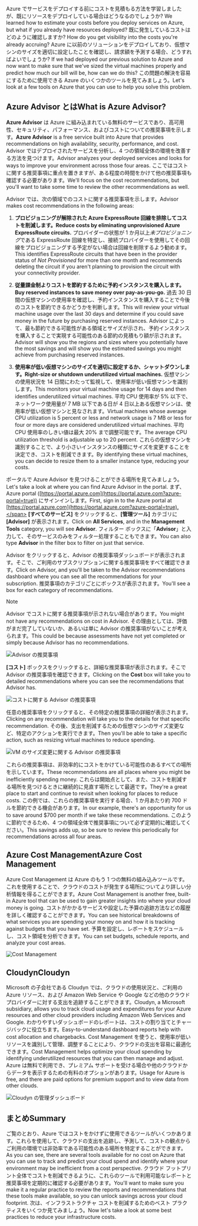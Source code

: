 <span data-ttu-id="7cdcd-101">Azure でサービスをデプロイする前にコストを見積もる方法を学習しましたが、既にリソースをデプロイしている場合はどうなるのでしょうか? </span><span class="sxs-lookup"><span data-stu-id="7cdcd-101">We learned how to estimate your costs before you deploy services on Azure, but what if you already have resources deployed?</span></span> <span data-ttu-id="7cdcd-102">既に発生しているコストはどのように確認しますか? </span><span class="sxs-lookup"><span data-stu-id="7cdcd-102">How do you get visibility into the costs you're already accruing?</span></span> <span data-ttu-id="7cdcd-103">Azure に以前のソリューションをデプロイしており、仮想マシンのサイズを適切に設定したことを確認し、請求額を予測する場合、どうすればよいでしょうか? </span><span class="sxs-lookup"><span data-stu-id="7cdcd-103">If we had deployed our previous solution to Azure and now want to make sure that we've sized the virtual machines properly and predict how much our bill will be, how can we do this?</span></span> <span data-ttu-id="7cdcd-104">この問題の解決を容易にするために使用できる Azure のいくつかのツールを見てみましょう。</span><span class="sxs-lookup"><span data-stu-id="7cdcd-104">Let's look at a few tools on Azure that you can use to help you solve this problem.</span></span>

## <a name="what-is-azure-advisor"></a><span data-ttu-id="7cdcd-105">Azure Advisor とは</span><span class="sxs-lookup"><span data-stu-id="7cdcd-105">What is Azure Advisor?</span></span> 

<span data-ttu-id="7cdcd-106">**Azure Advisor** は Azure に組み込まれている無料のサービスであり、高可用性、セキュリティ、パフォーマンス、およびコストについての推奨事項を示します。</span><span class="sxs-lookup"><span data-stu-id="7cdcd-106">**Azure Advisor** is a free service built into Azure that provides recommendations on high availability, security, performance, and cost.</span></span> <span data-ttu-id="7cdcd-107">Advisor ではデプロイされたサービスを分析し、4 つの領域全体の環境を改善する方法を見つけます。</span><span class="sxs-lookup"><span data-stu-id="7cdcd-107">Advisor analyzes your deployed services and looks for ways to improve your environment across those four areas.</span></span> <span data-ttu-id="7cdcd-108">ここではコストに関する推奨事項に重点を置きますが、ある程度の時間をかけて他の推奨事項も確認する必要があります。</span><span class="sxs-lookup"><span data-stu-id="7cdcd-108">We'll focus on the cost recommendations, but you'll want to take some time to review the other recommendations as well.</span></span>

<span data-ttu-id="7cdcd-109">Advisor では、次の領域でのコストに関する推奨事項を示します。</span><span class="sxs-lookup"><span data-stu-id="7cdcd-109">Advisor makes cost recommendations in the following areas:</span></span> 

1. <span data-ttu-id="7cdcd-110">**プロビジョニングが解除された Azure ExpressRoute 回線を排除してコストを削減します。**</span><span class="sxs-lookup"><span data-stu-id="7cdcd-110">**Reduce costs by eliminating unprovisioned Azure ExpressRoute circuits.**</span></span> 
    <span data-ttu-id="7cdcd-111">プロバイダーの状態が 1 か月以上*未プロビジョニング*である ExpressRoute 回線を特定し、接続プロバイダーを使用してその回線をプロビジョニングする予定がない場合は回線を削除するよう勧めます。</span><span class="sxs-lookup"><span data-stu-id="7cdcd-111">This identifies ExpressRoute circuits that have been in the provider status of *Not Provisioned* for more than one month and recommends deleting the circuit if you aren't planning to provision the circuit with your connectivity provider.</span></span>

2. <span data-ttu-id="7cdcd-112">**従量課金制よりコストを節約するために予約インスタンスを購入します。**</span><span class="sxs-lookup"><span data-stu-id="7cdcd-112">**Buy reserved instances to save money over pay-as-you-go.**</span></span> 
    <span data-ttu-id="7cdcd-113">過去 30 日間の仮想マシンの使用率を確認し、予約インスタンスを購入することで今後のコストを節約できるかどうかを判断します。</span><span class="sxs-lookup"><span data-stu-id="7cdcd-113">This will review your virtual machine usage over the last 30 days and determine if you could save money in the future by purchasing reserved instances.</span></span> <span data-ttu-id="7cdcd-114">Advisor によって、最も節約できる可能性がある領域とサイズが示され、予約インスタンスを購入することで実現する可能性のある節約の見積もり額が示されます。</span><span class="sxs-lookup"><span data-stu-id="7cdcd-114">Advisor will show you the regions and sizes where you potentially have the most savings and will show you the estimated savings you might achieve from purchasing reserved instances.</span></span>
    
3. <span data-ttu-id="7cdcd-115">**使用率が低い仮想マシンのサイズを適切に設定するか、シャットダウンします。**</span><span class="sxs-lookup"><span data-stu-id="7cdcd-115">**Right-size or shutdown underutilized virtual machines.**</span></span> 
    <span data-ttu-id="7cdcd-116">仮想マシンの使用状況を 14 日間にわたって監視して、使用率が低い仮想マシンを識別します。</span><span class="sxs-lookup"><span data-stu-id="7cdcd-116">This monitors your virtual machine usage for 14 days and then identifies underutilized virtual machines.</span></span> <span data-ttu-id="7cdcd-117">平均 CPU 使用率が 5% 以下で、ネットワーク使用量が 7 MB 以下である日が 4 日以上ある仮想マシンは、使用率が低い仮想マシンと見なされます。</span><span class="sxs-lookup"><span data-stu-id="7cdcd-117">Virtual machines whose average CPU utilization is 5 percent or less and network usage is 7 MB or less for four or more days are considered underutilized virtual machines.</span></span> <span data-ttu-id="7cdcd-118">平均 CPU 使用率のしきい値は最大 20% まで調整可能です。</span><span class="sxs-lookup"><span data-stu-id="7cdcd-118">The average CPU utilization threshold is adjustable up to 20 percent.</span></span> <span data-ttu-id="7cdcd-119">これらの仮想マシンを識別することで、より小さいインスタンスの種類にサイズを変更することを決定でき、コストを削減できます。</span><span class="sxs-lookup"><span data-stu-id="7cdcd-119">By identifying these virtual machines, you can decide to resize them to a smaller instance type, reducing your costs.</span></span>

<span data-ttu-id="7cdcd-120">ポータルで Azure Advisor を見つけることができる場所を見てみましょう。</span><span class="sxs-lookup"><span data-stu-id="7cdcd-120">Let's take a look at where you can find Azure Advisor in the portal.</span></span> <span data-ttu-id="7cdcd-121">まず、Azure portal ([https://portal.azure.com](https://portal.azure.com?azure-portal=true)) にサインインします。</span><span class="sxs-lookup"><span data-stu-id="7cdcd-121">First, sign in to the Azure portal at [https://portal.azure.com](https://portal.azure.com?azure-portal=true).</span></span> <span data-ttu-id="7cdcd-122">**[すべてのサービス]** をクリックすると、**[管理ツール]** カテゴリに **[Advisor]** が表示されます。</span><span class="sxs-lookup"><span data-stu-id="7cdcd-122">Click on **All Services**, and in the **Management Tools** category, you will see **Advisor**.</span></span> <span data-ttu-id="7cdcd-123">フィルター ボックスに「**Advisor**」と入力して、そのサービスのみをフィルター処理することもできます。</span><span class="sxs-lookup"><span data-stu-id="7cdcd-123">You can also type **Advisor** in the filter box to filter on just that service.</span></span> 

<span data-ttu-id="7cdcd-124">Advisor をクリックすると、Advisor の推奨事項ダッシュボードが表示されます。そこで、ご利用のサブスクリプションに関する推奨事項をすべて確認できます。</span><span class="sxs-lookup"><span data-stu-id="7cdcd-124">Click on Advisor, and you'll be taken to the Advisor recommendations dashboard where you can see all the recommendations for your subscription.</span></span> <span data-ttu-id="7cdcd-125">推奨事項のカテゴリごとにボックスが表示されます。</span><span class="sxs-lookup"><span data-stu-id="7cdcd-125">You'll see a box for each category of recommendations.</span></span> 

> [!NOTE]
> <span data-ttu-id="7cdcd-126">Advisor でコストに関する推奨事項が示されない場合があります。</span><span class="sxs-lookup"><span data-stu-id="7cdcd-126">You might not have any recommendations on cost in Advisor.</span></span> <span data-ttu-id="7cdcd-127">その理由としては、評価がまだ完了していないか、あるいは単に Advisor の推奨事項がないことが考えられます。</span><span class="sxs-lookup"><span data-stu-id="7cdcd-127">This could be because assessments have not yet completed or simply because Advisor has no recommendations.</span></span>

![Advisor の推奨事項](../media-drafts/3-advisor-recommendations.png)

<span data-ttu-id="7cdcd-129">**[コスト]** ボックスをクリックすると、詳細な推奨事項が表示されます。そこで Advisor の推奨事項を確認できます。</span><span class="sxs-lookup"><span data-stu-id="7cdcd-129">Clicking on the **Cost** box will take you to detailed recommendations where you can see the recommendations that Advisor has.</span></span>

![コストに関する Advisor の推奨事項](../media-drafts/3-advisor-cost-recommendations.png)

<span data-ttu-id="7cdcd-131">任意の推奨事項をクリックすると、その特定の推奨事項の詳細が表示されます。</span><span class="sxs-lookup"><span data-stu-id="7cdcd-131">Clicking on any recommendation will take you to the details for that specific recommendation.</span></span> <span data-ttu-id="7cdcd-132">その後、支出を削減するための仮想マシンのサイズ変更など、特定のアクションを実行できます。</span><span class="sxs-lookup"><span data-stu-id="7cdcd-132">Then you'll be able to take a specific action, such as resizing virtual machines to reduce spending.</span></span>

![VM のサイズ変更に関する Advisor の推奨事項](../media-drafts/3-advisor-resize-vm.png)

<span data-ttu-id="7cdcd-134">これらの推奨事項は、非効率的にコストをかけている可能性のあるすべての場所を示しています。</span><span class="sxs-lookup"><span data-stu-id="7cdcd-134">These recommendations are all places where you might be inefficiently spending money.</span></span> <span data-ttu-id="7cdcd-135">これらは開始点として、また、コストを削減する場所を見つけるときに継続的に見直す場所として最適です。</span><span class="sxs-lookup"><span data-stu-id="7cdcd-135">They're a great place to start and continue to revisit when looking for places to reduce costs.</span></span> <span data-ttu-id="7cdcd-136">この例では、これらの推奨事項を実行する場合、1 か月あたり約 700 ドルを節約できる機会があります。</span><span class="sxs-lookup"><span data-stu-id="7cdcd-136">In our example, there's an opportunity for us to save around $700 per month if we take these recommendations.</span></span> <span data-ttu-id="7cdcd-137">このように節約できるため、4 つの領域全体で推奨事項について必ず定期的に確認してください。</span><span class="sxs-lookup"><span data-stu-id="7cdcd-137">This savings adds up, so be sure to review this periodically for recommendations across all four areas.</span></span>

## <a name="azure-cost-management"></a><span data-ttu-id="7cdcd-138">Azure Cost Management</span><span class="sxs-lookup"><span data-stu-id="7cdcd-138">Azure Cost Management</span></span>

<span data-ttu-id="7cdcd-139">Azure Cost Management は Azure のもう 1 つの無料の組み込みツールです。これを使用することで、クラウドのコストが発生する場所についてより詳しい分析情報を得ることができます。</span><span class="sxs-lookup"><span data-stu-id="7cdcd-139">Azure Cost Management is another free, built-in Azure tool that can be used to gain greater insights into where your cloud money is going.</span></span> <span data-ttu-id="7cdcd-140">コストがかかるサービスや設定した予算の追跡方法などの履歴を詳しく確認することができます。</span><span class="sxs-lookup"><span data-stu-id="7cdcd-140">You can see historical breakdowns of what services you are spending your money on and how it is tracking against budgets that you have set.</span></span> <span data-ttu-id="7cdcd-141">予算を設定し、レポートをスケジュールし、コスト領域を分析できます。</span><span class="sxs-lookup"><span data-stu-id="7cdcd-141">You can set budgets, schedule reports, and analyze your cost areas.</span></span>

![Cost Management](../media-drafts/3-cost-management.png)

## <a name="cloudyn"></a><span data-ttu-id="7cdcd-143">Cloudyn</span><span class="sxs-lookup"><span data-stu-id="7cdcd-143">Cloudyn</span></span> 

<span data-ttu-id="7cdcd-144">Microsoft の子会社である Cloudyn では、クラウドの使用状況と、ご利用の Azure リソース、および Amazon Web Service や Google などの他のクラウド プロバイダーに対する支出を追跡することができます。</span><span class="sxs-lookup"><span data-stu-id="7cdcd-144">Cloudyn, a Microsoft subsidiary, allows you to track cloud usage and expenditures for your Azure resources and other cloud providers including Amazon Web Services and Google.</span></span> <span data-ttu-id="7cdcd-145">わかりやすいダッシュボードのレポートは、コストの割り当てとチャージバックに役立ちます。</span><span class="sxs-lookup"><span data-stu-id="7cdcd-145">Easy-to-understand dashboard reports help with cost allocation and chargebacks.</span></span> <span data-ttu-id="7cdcd-146">Cost Management を使うと、使用率が低いリソースを識別して管理、調整することにより、クラウドの支出を容易に最適化できます。</span><span class="sxs-lookup"><span data-stu-id="7cdcd-146">Cost Management helps optimize your cloud spending by identifying underutilized resources that you can then manage and adjust.</span></span> <span data-ttu-id="7cdcd-147">Azure は無料で利用でき、プレミアム サポートを受ける場合や他のクラウドからデータを表示するための有料のオプションがあります。</span><span class="sxs-lookup"><span data-stu-id="7cdcd-147">Usage for Azure is free, and there are paid options for premium support and to view data from other clouds.</span></span> 

![Cloudyn の管理ダッシュボード](../media-drafts/3-cloudyn-mgt-dash.png)

## <a name="summary"></a><span data-ttu-id="7cdcd-149">まとめ</span><span class="sxs-lookup"><span data-stu-id="7cdcd-149">Summary</span></span>

<span data-ttu-id="7cdcd-150">ご覧のとおり、Azure ではコストをかけずに使用できるツールがいくつかあります。これらを使用して、クラウドの支出を追跡し、予測して、コストの観点からご利用の環境では非効率である可能性のある場所を特定することができます。</span><span class="sxs-lookup"><span data-stu-id="7cdcd-150">As you can see, there are several tools available for no cost on Azure that you can use to track and predict your cloud spend and identify where your environment may be inefficient from a cost perspective.</span></span> <span data-ttu-id="7cdcd-151">クラウド フットプリント全体でコストを削減できるように、これらのツールで利用可能なレポートと推奨事項を定期的に確認する必要があります。</span><span class="sxs-lookup"><span data-stu-id="7cdcd-151">You'll want to make sure you make it a regular practice to review the reports and recommendations that these tools make available, so you can unlock savings across your cloud footprint.</span></span> <span data-ttu-id="7cdcd-152">次は、インフラストラクチャ コストを削減するためのベスト プラクティスをいくつか見てみましょう。</span><span class="sxs-lookup"><span data-stu-id="7cdcd-152">Now let's take a look at some best practices to reduce your infrastructure costs.</span></span>
